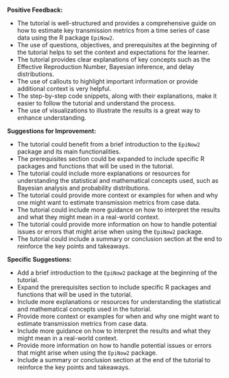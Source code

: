 **Positive Feedback:**

- The tutorial is well-structured and provides a comprehensive guide on how to estimate key transmission metrics from a time series of case data using the R package `EpiNow2`.
- The use of questions, objectives, and prerequisites at the beginning of the tutorial helps to set the context and expectations for the learner.
- The tutorial provides clear explanations of key concepts such as the Effective Reproduction Number, Bayesian inference, and delay distributions.
- The use of callouts to highlight important information or provide additional context is very helpful.
- The step-by-step code snippets, along with their explanations, make it easier to follow the tutorial and understand the process.
- The use of visualizations to illustrate the results is a great way to enhance understanding.

**Suggestions for Improvement:**

- The tutorial could benefit from a brief introduction to the `EpiNow2` package and its main functionalities.
- The prerequisites section could be expanded to include specific R packages and functions that will be used in the tutorial.
- The tutorial could include more explanations or resources for understanding the statistical and mathematical concepts used, such as Bayesian analysis and probability distributions.
- The tutorial could provide more context or examples for when and why one might want to estimate transmission metrics from case data.
- The tutorial could include more guidance on how to interpret the results and what they might mean in a real-world context.
- The tutorial could provide more information on how to handle potential issues or errors that might arise when using the `EpiNow2` package.
- The tutorial could include a summary or conclusion section at the end to reinforce the key points and takeaways.

**Specific Suggestions:**

- Add a brief introduction to the `EpiNow2` package at the beginning of the tutorial.
- Expand the prerequisites section to include specific R packages and functions that will be used in the tutorial.
- Include more explanations or resources for understanding the statistical and mathematical concepts used in the tutorial.
- Provide more context or examples for when and why one might want to estimate transmission metrics from case data.
- Include more guidance on how to interpret the results and what they might mean in a real-world context.
- Provide more information on how to handle potential issues or errors that might arise when using the `EpiNow2` package.
- Include a summary or conclusion section at the end of the tutorial to reinforce the key points and takeaways.
